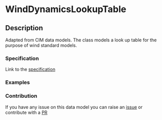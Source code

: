 # WindDynamicsLookupTable

## Description 

Adapted from CIM data models. The class models a look up table for the purpose of wind standard models.
### Specification

Link to the [specification](https://smart-data-models.github.io/dataModel.EnergyCIM/WindDynamicsLookupTable/doc/spec.md)
### Examples
### Contribution

 If you have any issue on this data model you can raise an [issue](https://github.com/smart-data-models/dataModel.EnergyCIM/issues)  or contribute with a [PR](https://github.com/smart-data-models/dataModel.EnergyCIM/pulls)